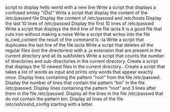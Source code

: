 script to display hello world with a new line
Write a script that displays a confused smiley "(Ôo)"
Write a script that display the content of the /etc/passwd file
Display the content of /etc/passwd and /etc/hosts
Display the last 10 lines of /etc/passwd
Display the first 10 lines of /etc/passwd
Write a script that displays the third line of the file iacta
It is a good file that cuts iron without making a noise
Write a script that writes into the file ls_cwd_content the result of the command ls -la
Write a script that duplicates the last line of the file iacta
Write a script that deletes all the regular files (not the directories) with a .js extension that are present in the current directory and all its subfolders
Write a script that counts the number of directories and sub-directories in the current directory.
Create a script that displays the 10 newest files in the current directory..
Create a script that takes a list of words as input and prints only words that appear exactly once.
Display lines containing the pattern “root” from the file /etc/passwd.
Display the number of lines that contain the pattern “bin” in the file /etc/passwd.
Display lines containing the pattern “root” and 3 lines after them in the file /etc/passwd.
Display all the lines in the file /etc/passwd that do not contain the pattern bin.
Display all lines of the file /etc/ssh/sshd_config starting with a letter.
